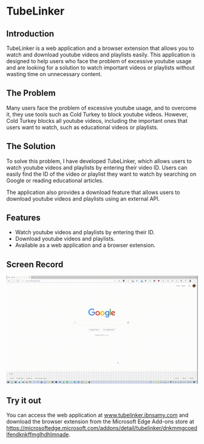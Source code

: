 # TubeLinker

## Introduction

TubeLinker is a web application and a browser extension that allows you to watch and download youtube videos and playlists easily. This application is designed to help users who face the problem of excessive youtube usage and are looking for a solution to watch important videos or playlists without wasting time on unnecessary content.

## The Problem

Many users face the problem of excessive youtube usage, and to overcome it, they use tools such as Cold Turkey to block youtube videos. However, Cold Turkey blocks all youtube videos, including the important ones that users want to watch, such as educational videos or playlists.

## The Solution

To solve this problem, I have developed TubeLinker, which allows users to watch youtube videos and playlists by entering their video ID. Users can easily find the ID of the video or playlist they want to watch by searching on Google or reading educational articles.

The application also provides a download feature that allows users to download youtube videos and playlists using an external API.

## Features

- Watch youtube videos and playlists by entering their ID.
- Download youtube videos and playlists.
- Available as a web application and a browser extension.

## Screen Record

![TubeLinker Screen Record](./screen-record.gif)

## Try it out

You can access the web application at www.tubelinker.ibnsamy.com and download the browser extension from the Microsoft Edge Add-ons store at https://microsoftedge.microsoft.com/addons/detail/tubelinker/dnkmmgcoedlfendknkffmglhdhlmnade.
